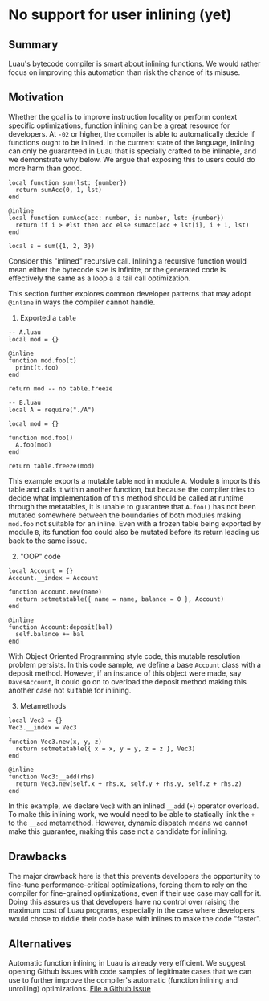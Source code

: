 # No support for user inlining (yet)

## Summary
Luau's bytecode compiler is smart about inlining functions. We would rather focus on improving this automation than risk the chance of its misuse.

## Motivation

Whether the goal is to improve instruction locality or perform context specific optimizations, function inlining can be a great resource for developers. At `-02` or higher, the compiler is able to automatically decide if functions ought to be inlined. In the currrent state of the language, inlining can only be guaranteed in Luau that is specially crafted to be inlinable, and we demonstrate why below. We argue that exposing this to users could do more harm than good.

```luau
local function sum(lst: {number})
  return sumAcc(0, 1, lst)
end

@inline
local function sumAcc(acc: number, i: number, lst: {number})
  return if i > #lst then acc else sumAcc(acc + lst[i], i + 1, lst)
end

local s = sum({1, 2, 3})
```

Consider this "inlined" recursive call. Inlining a recursive function would mean either the bytecode size is infinite, or the generated code is effectively the same as a loop a la tail call optimization.

This section further explores common developer patterns that may adopt `@inline` in ways the compiler cannot handle.

1. Exported a `table`
```luau
-- A.luau
local mod = {}

@inline
function mod.foo(t)
  print(t.foo)
end

return mod -- no table.freeze

-- B.luau
local A = require("./A")

local mod = {}

function mod.foo()
  A.foo(mod)
end

return table.freeze(mod)
```

This example exports a mutable table `mod` in module `A`. Module `B` imports this table and calls it within another function, but because the compiler tries to decide what implementation of this method should be called at runtime through the metatables, it is unable to guarantee that `A.foo()` has not been mutated somewhere between the boundaries of both modules making `mod.foo` not suitable for an inline. Even with a frozen table being exported by module `B`, its function foo could also be mutated before its return leading us back to the same issue.

2. "OOP" code
```luau
local Account = {}
Account.__index = Account

function Account.new(name)
  return setmetatable({ name = name, balance = 0 }, Account)
end

@inline
function Account:deposit(bal)
  self.balance += bal
end
```

With Object Oriented Programming style code, this mutable resolution problem persists. In this code sample, we define a base `Account` class with a deposit method. However, if an instance of this object were made, say `DavesAccount`, it could go on to overload the deposit method making this another case not suitable for inlining.


3. Metamethods
```luau
local Vec3 = {}
Vec3.__index = Vec3

function Vec3.new(x, y, z)
  return setmetatable({ x = x, y = y, z = z }, Vec3)
end

@inline
function Vec3:__add(rhs)
  return Vec3.new(self.x + rhs.x, self.y + rhs.y, self.z + rhs.z)
end
```
In this example, we declare `Vec3` with an inlined `__add` (`+`) operator overload. To make this inlining work, we would need to be able to statically link the `+` to the `__add` metamethod. However, dynamic dispatch means we cannot make this guarantee, making this case not a candidate for inlining.

## Drawbacks
The major drawback here is that this prevents developers the opportunity to fine-tune performance-critical optimizations, forcing them to rely on the compiler for fine-grained optimizations, even if their use case may call for it. Doing this assures us that developers have no control over raising the maximum cost of Luau programs, especially in the case where developers would chose to riddle their code base with inlines to make the code "faster".

## Alternatives
Automatic function inlining in Luau is already very efficient. We suggest opening Github issues with code samples of legitimate cases that we can use to further improve the compiler's automatic (function inlining and unrolling) optimizations. [File a Github issue](https://github.com/luau-lang/luau/issues/new?assignees=&labels=bug&projects=&template=bug_report.md&title=Inlining%20Support)